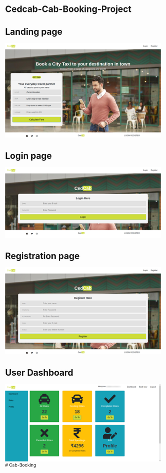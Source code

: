 # Cedcab-Cab-Booking-Project
# Landing page
![](screenshots/screen1.png)
# Login page
![](screenshots/screen2.png)
# Registration page
![](screenshots/screen3.png)
# User Dashboard
![](screenshots/screen4.png)
#   C a b - B o o k i n g 
 
 